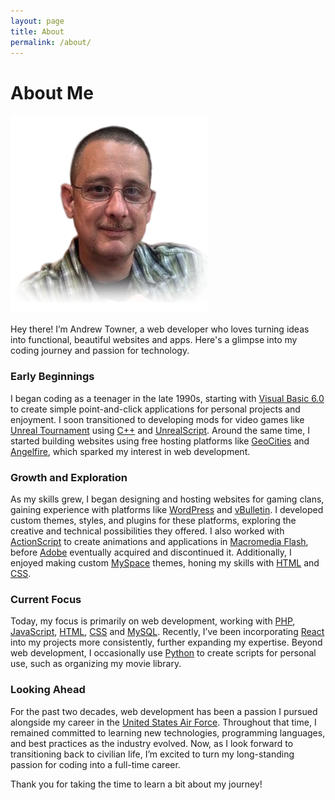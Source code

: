 ```yaml
---
layout: page
title: About
permalink: /about/
---
```


# **About Me**

![Me](/assets/me.png)



Hey there! I’m Andrew Towner, a web developer who loves turning ideas into functional, beautiful websites and apps. Here's a glimpse into my coding journey and passion for technology.

### **Early Beginnings**

I began coding as a teenager in the late 1990s, starting with [Visual Basic 6.0](https://en.wikipedia.org/wiki/Visual_Basic_(classic)) to create simple point-and-click applications for personal projects and enjoyment. I soon transitioned to developing mods for video games like [Unreal Tournament](https://en.wikipedia.org/wiki/Unreal_Tournament) using [C++](https://en.wikipedia.org/wiki/C%2B%2B) and [UnrealScript](https://en.wikipedia.org/wiki/Unreal_Engine#UnrealScript). Around the same time, I started building websites using free hosting platforms like [GeoCities](https://en.wikipedia.org/wiki/GeoCities) and [Angelfire](https://en.wikipedia.org/wiki/Angelfire), which sparked my interest in web development.

### **Growth and Exploration**

As my skills grew, I began designing and hosting websites for gaming clans, gaining experience with platforms like [WordPress](https://en.wikipedia.org/wiki/WordPress) and [vBulletin](https://en.wikipedia.org/wiki/VBulletin). I developed custom themes, styles, and plugins for these platforms, exploring the creative and technical possibilities they offered. I also worked with [ActionScript](https://en.wikipedia.org/wiki/ActionScript) to create animations and applications in [Macromedia Flash](https://en.wikipedia.org/wiki/Adobe_Flash), before [Adobe](https://en.wikipedia.org/wiki/Adobe_Inc.) eventually acquired and discontinued it. Additionally, I enjoyed making custom [MySpace](https://en.wikipedia.org/wiki/Myspace) themes, honing my skills with [HTML](https://en.wikipedia.org/wiki/HTML) and [CSS](https://en.wikipedia.org/wiki/CSS).

### **Current Focus**

Today, my focus is primarily on web development, working with [PHP](https://en.wikipedia.org/wiki/PHP), [JavaScript](https://en.wikipedia.org/wiki/JavaScript), [HTML](https://en.wikipedia.org/wiki/HTML), [CSS](https://en.wikipedia.org/wiki/CSS) and [MySQL](https://en.wikipedia.org/wiki/MySQL). Recently, I’ve been incorporating [React](https://en.wikipedia.org/wiki/React_(software)) into my projects more consistently, further expanding my expertise. Beyond web development, I occasionally use [Python](https://en.wikipedia.org/wiki/Python_(programming_language)) to create scripts for personal use, such as organizing my movie library.

### **Looking Ahead**

For the past two decades, web development has been a passion I pursued alongside my career in the [United States Air Force](https://www.airforce.com/). Throughout that time, I remained committed to learning new technologies, programming languages, and best practices as the industry evolved. Now, as I look forward to transitioning back to civilian life, I’m excited to turn my long-standing passion for coding into a full-time career.

Thank you for taking the time to learn a bit about my journey!